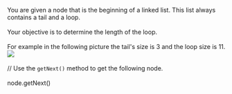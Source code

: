 You are given a node that is the beginning of a linked list. This list always contains a tail and a loop.
<br><br>
Your objective is to determine the length of the loop.
<br><br>
For example in the following picture the tail's size is 3 and the loop size is 11.<br>
<img src="https://i.imgur.com/Rc6RPT5.png">
<br><br>
// Use the `getNext()` method to get the following node.
<br><br>
node.getNext()
